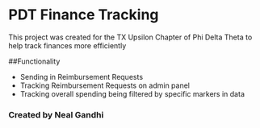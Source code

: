 # PDT Finance Tracking

This project was created for the TX Upsilon Chapter of Phi Delta Theta to help track finances more efficiently

##Functionality

- Sending in Reimbursement Requests
- Tracking Reimbursement Requests on admin panel
- Tracking overall spending being filtered by specific markers in data

### Created by Neal Gandhi
